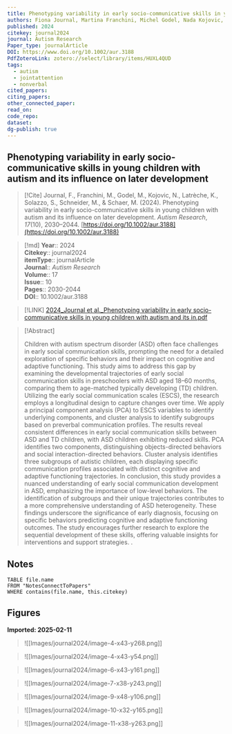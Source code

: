 ```yaml
---
title: Phenotyping variability in early socio-communicative skills in young children with autism and its influence on later development
authors: Fiona Journal, Martina Franchini, Michel Godel, Nada Kojovic, Kenza Latrèche, Stefania Solazzo, Maude Schneider, Marie Schaer
published: 2024
citekey: journal2024
journal: Autism Research
Paper_type: journalArticle
DOI: https://www.doi.org/10.1002/aur.3188
PdfZoteroLink: zotero://select/library/items/HUXL4QUD
tags:
  - autism
  - jointattention
  - nonverbal
cited_papers: 
citing_papers: 
other_connected_paper: 
read_on: 
code_repo: 
dataset: 
dg-publish: true
---
```


## Phenotyping variability in early socio-communicative skills in young children with autism and its influence on later development

> [!Cite]
> Journal, F., Franchini, M., Godel, M., Kojovic, N., Latrèche, K., Solazzo, S., Schneider, M., & Schaer, M. (2024). Phenotyping variability in early socio-communicative skills in young children with autism and its influence on later development. _Autism Research_, _17_(10), 2030–2044. [https://doi.org/10.1002/aur.3188](https://doi.org/10.1002/aur.3188)


>[!md]
> **Year**:: 2024   
> **Citekey**:: journal2024  
> **itemType**:: journalArticle  
> **Journal**:: *Autism Research*  
> **Volume**:: 17  
> **Issue**:: 10   
> **Pages**:: 2030-2044  
> **DOI**:: 10.1002/aur.3188    

> [!LINK] 
> [2024_Journal et al._Phenotyping variability in early socio-communicative skills in young children with autism and its in.pdf](zotero://select/library/items/RLXT8243)

> [!Abstract]
>
> Children with autism spectrum disorder (ASD) often face challenges in early social communication skills, prompting the need for a detailed exploration of specific behaviors and their impact on cognitive and adaptive functioning. This study aims to address this gap by examining the developmental trajectories of early social communication skills in preschoolers with ASD aged 18–60 months, comparing them to age-matched typically developing (TD) children. Utilizing the early social communication scales (ESCS), the research employs a longitudinal design to capture changes over time. We apply a principal component analysis (PCA) to ESCS variables to identify underlying components, and cluster analysis to identify subgroups based on preverbal communication profiles. The results reveal consistent differences in early social communication skills between ASD and TD children, with ASD children exhibiting reduced skills. PCA identifies two components, distinguishing objects-directed behaviors and social interaction-directed behaviors. Cluster analysis identifies three subgroups of autistic children, each displaying specific communication profiles associated with distinct cognitive and adaptive functioning trajectories. In conclusion, this study provides a nuanced understanding of early social communication development in ASD, emphasizing the importance of low-level behaviors. The identification of subgroups and their unique trajectories contributes to a more comprehensive understanding of ASD heterogeneity. These findings underscore the significance of early diagnosis, focusing on specific behaviors predicting cognitive and adaptive functioning outcomes. The study encourages further research to explore the sequential development of these skills, offering valuable insights for interventions and support strategies.
>.
> 


## Notes

```dataview 
TABLE file.name 
FROM "NotesConnectToPapers" 
WHERE contains(file.name, this.citekey)
```


## Figures

**Imported: 2025-02-11**

> ![[Images/journal2024/image-4-x43-y268.png]]

> ![[Images/journal2024/image-4-x43-y54.png]]

> ![[Images/journal2024/image-6-x43-y161.png]]

> ![[Images/journal2024/image-7-x38-y243.png]]

> ![[Images/journal2024/image-9-x48-y106.png]]

> ![[Images/journal2024/image-10-x32-y165.png]]

> ![[Images/journal2024/image-11-x38-y263.png]]